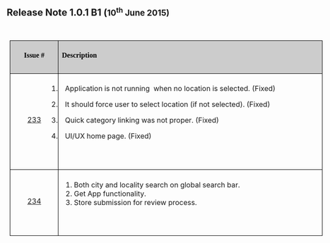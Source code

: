 <p><html></p>
<p><head>
<meta http-equiv=Content-Type content="text/html; charset=windows-1252">
<meta name=Generator content="Microsoft Word 12 (filtered)">
<style>

</style></p>
<p></head></p>
<p><body lang=EN-US link=blue vlink=purple></p>
<div class=Section1>
<p class=MsoNormal><b><span style='font-size:16.0pt;line-height:115%'>Release
Note 1.0.1 B1 (</span></b><b><span style='font-size:14.0pt;line-height:115%'>10<sup>th</sup>
June 2015)</span></b></p>
<p class=MsoNormal><b><span style='font-size:14.0pt;line-height:115%'>&nbsp;</span></b></p>
<table class=MsoNormalTable border=0 cellspacing=0 cellpadding=0 width=708
style='width:531.0pt;margin-left:5.4pt;border-collapse:collapse'>
<tr style='height:15.0pt'>
<td width=96 style='width:72.35pt;border:solid windowtext 1.0pt;background:
#CCCCCC;padding:5.75pt 5.75pt 11.5pt 5.75pt;height:15.0pt'>
<p class=MsoNormal align=center style='text-align:center'><b><span
style='font-size:12.0pt;line-height:115%;font-family:"Verdana","sans-serif";
color:black'>Issue #</span></b></p>
</td>
<td width=612 valign=bottom style='width:458.65pt;border:solid windowtext 1.0pt;
border-left:none;background:#CCCCCC;padding:5.75pt 5.75pt 11.5pt 5.75pt;
height:15.0pt'>
<p class=MsoNormal><b><span style='font-size:12.0pt;line-height:115%;
font-family:"Verdana","sans-serif";color:black'>Description</span></b></p>
</td>
</tr>
<tr style='height:15.0pt'>
<td width=96 style='width:72.35pt;border:solid windowtext 1.0pt;border-top:
none;padding:5.75pt 5.75pt 11.5pt 5.75pt;height:15.0pt'>
<p class=MsoNormal align=center style='text-align:center'><a
href="http://bugs.miranda.com/bugzilla/show_bug.cgi?id=31583">233</a></p>
</td>
<td width=612 valign=bottom style='width:458.65pt;border-top:none;border-left:
none;border-bottom:solid windowtext 1.0pt;border-right:solid windowtext 1.0pt;
padding:5.75pt 5.75pt 11.5pt 5.75pt;height:15.0pt'>
<p class=MsoListParagraph style='text-indent:-.25in'>1.<span
style='font:7.0pt "Times New Roman"'>&nbsp;&nbsp;&nbsp;&nbsp;&nbsp;&nbsp; </span>Application
is not running &nbsp;when no location is selected. (Fixed)</p>
<p class=MsoListParagraph style='text-indent:-.25in'>2.<span
style='font:7.0pt "Times New Roman"'>&nbsp;&nbsp;&nbsp;&nbsp;&nbsp;&nbsp; </span>It
should force user to select location (if not selected). (Fixed)</p>
<p class=MsoListParagraph style='text-indent:-.25in'>3.<span
style='font:7.0pt "Times New Roman"'>&nbsp;&nbsp;&nbsp;&nbsp;&nbsp;&nbsp; </span>Quick
category linking was not proper. (Fixed)</p>
<p class=MsoListParagraph style='text-indent:-.25in'>4.<span
style='font:7.0pt "Times New Roman"'>&nbsp;&nbsp;&nbsp;&nbsp;&nbsp;&nbsp; </span>UI/UX
home page. (Fixed)</p>
<p class=MsoNormal><span style='line-height:115%;font-family:"Courier New"'>&nbsp;</span></p>
</td>
</tr>
<tr style='height:15.0pt'>
<td width=96 style='width:72.35pt;border:solid windowtext 1.0pt;border-top:
none;padding:5.75pt 5.75pt 11.5pt 5.75pt;height:15.0pt'>
<p class=MsoNormal align=center style='text-align:center'><a
href="http://bugs.miranda.com/bugzilla/show_bug.cgi?id=30452">234</a></p>
</td>
<td width=612 valign=bottom style='width:458.65pt;border-top:none;border-left:
none;border-bottom:solid windowtext 1.0pt;border-right:solid windowtext 1.0pt;
padding:5.75pt 5.75pt 11.5pt 5.75pt;height:15.0pt'>
<ol start=1 type=1>
<li class=MsoNormal style='line-height:normal'>Both city and locality search
on global search bar.</li>
<li class=MsoNormal style='line-height:normal'>Get App functionality.</li>
<li class=MsoNormal style='line-height:normal'>Store submission for review
process.</li>
</ol>
<p class=MsoNormal><b><span style='font-family:"Verdana","sans-serif";
color:black'>&nbsp;</span></b></p>
</td>
</tr>
</table>
<p class=MsoNormal><span style='font-size:12.0pt;line-height:115%'>&nbsp;</span></p>
</div>
<p></body></p>
